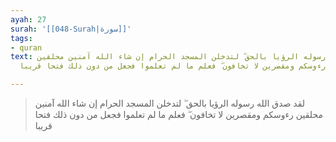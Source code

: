 ```yaml
---
ayah: 27
surah: '[[048-Surah|سورة]]'
tags:
- quran
text: لقد صدق الله رسوله الرؤيا بالحق ۖ لتدخلن المسجد الحرام إن شاء الله آمنين محلقين
  رءوسكم ومقصرين لا تخافون ۖ فعلم ما لم تعلموا فجعل من دون ذلك فتحا قريبا

---
```

> لقد صدق الله رسوله الرؤيا بالحق ۖ لتدخلن المسجد الحرام إن شاء الله آمنين محلقين رءوسكم ومقصرين لا تخافون ۖ فعلم ما لم تعلموا فجعل من دون ذلك فتحا قريبا
